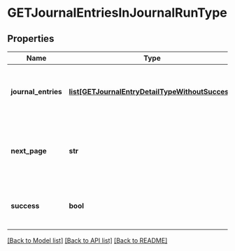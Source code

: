 # GETJournalEntriesInJournalRunType

## Properties
Name | Type | Description | Notes
------------ | ------------- | ------------- | -------------
**journal_entries** | [**list[GETJournalEntryDetailTypeWithoutSuccess]**](GETJournalEntryDetailTypeWithoutSuccess.md) | Key name that represents the list of journal entries.  | [optional] 
**next_page** | **str** | URL to retrieve the next page of the response if it exists; otherwise absent.  | [optional] 
**success** | **bool** | Returns &#x60;true&#x60; if the request was processed successfully.  | [optional] 

[[Back to Model list]](../README.md#documentation-for-models) [[Back to API list]](../README.md#documentation-for-api-endpoints) [[Back to README]](../README.md)


